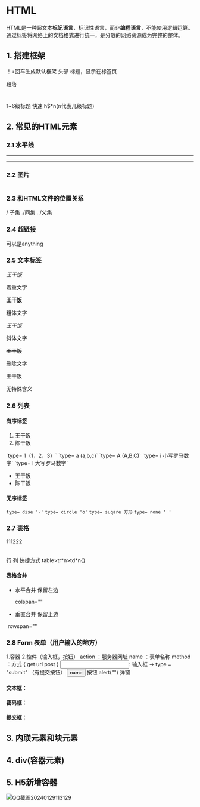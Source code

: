 

# HTML

HTML是一种超文本**标记语言**，标识性语言，而非**编程语言**，不能使用逻辑运算。通过标签将网络上的文档格式进行统一，是分散的网络资源成为完整的整体。



## 1. 搭建框架

<!DOCTYPE html>  ！+回车生成默认框架
<head></head> 头部
<title></title> 标题，显示在标签页
<p></p> 段落

<h1></h1>
<h6></h6>

1~6级标题 快速 h$*n(n代表几级标题)

## 2. 常见的HTML元素

### 2.1 水平线

<hr>

<hr color=black width= size= align=> 

### 2.2 图片

<img src="" alt="">

### 2.3 和HTML文件的位置关系

/ 子集  ./同集 ../父集 

### 2.4 超链接

<a></a>

<a herf="转跳的网址"> 可以是anything </a>

### 2.5 文本标签

<em>王干饭</em> 

<!--<em></em>-->

着重文字

<b>王干饭</b> 

<!--<b></b>-->

粗体文字

<i>王干饭</i> 

<!--<i></i>-->

斜体文字

<del>王干饭</del> 

<!--<del></del>-->

删除文字

<span>王干饭</span> 

<!--<span></span>-->

无特殊含义

### 2.6 列表

#### 有序标签

<ol> 
    <li>王干饭</li> 
    <li>陈干饭</li>
</ol> 
`type= 1（1，2，3）`
`type= a (a,b,c)`
`type= A (A,B,C)`
`type= i 小写罗马数字`
`type= I 大写罗马数字`

<ul> 
    <li>王干饭</li> 
    <li>陈干饭</li>
</ul> 

#### 无序标签

`type= dise '·'` 
`type= circle 'o'`
`type= suqare 方形`
`type= none ' '`

### 2.7 表格

<table> 
    <tr>111</tr>
    <tr>222</tr>
</table>
行<tr>
列<td>
快捷方式 table>tr*n>td*n{}

#### 表格合并

- 水平合并 保留左边

  colspan="" 

- 垂直合并 保留上边

​		rowspan="" 



### 2.8 Form 表单（用户输入的地方）

1.容器
2.控件（输入框，按钮）
action ：服务器网址
name ：表单名称
method ：方式
{
  get url
  post
}
<input>: 输入框 -> type = "submit" （有提交按钮）
<button> name </button> 按钮
alert("") 弹窗

#### 文本框：

<!--<input type="text" name="textarea">-->

#### 密码框：

<!--<input type="password">-->

#### 提交框：

<!--<input type="submit" value="按钮文字 ">-->

## 3. 内联元素和块元素

## 4. div(容器元素)

## 5. H5新增容器



![QQ截图20240129113129](C:\Users\86189\Desktop\QQ截图20240129113129.jpg)
